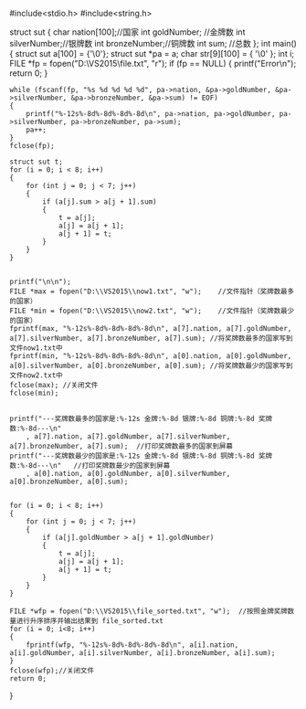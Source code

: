
#include<stdio.h>
#include<string.h>

struct sut
{
	char nation[100];//国家
	int goldNumber;  //金牌数
	int silverNumber;//银牌数
	int bronzeNumber;//铜牌数
	int sum;         //总数
};
int main()
{
	struct sut a[100] = {'\0'};
	struct sut *pa = a;
	char str[9][100] = { '\0' };
	int i;
	FILE *fp = fopen("D:\\VS2015\\file.txt", "r");
	if (fp == NULL)
	{
		printf("Error\n");
		return 0;
	}
	
	while (fscanf(fp, "%s %d %d %d %d", pa->nation, &pa->goldNumber, &pa->silverNumber, &pa->bronzeNumber, &pa->sum) != EOF)
	{
		printf("%-12s%-8d%-8d%-8d%-8d\n", pa->nation, pa->goldNumber, pa->silverNumber, pa->bronzeNumber, pa->sum);
		pa++;
	}
	fclose(fp);
	
	struct sut t;
	for (i = 0; i < 8; i++)
	{
		for (int j = 0; j < 7; j++)
		{
			if (a[j].sum > a[j + 1].sum)
			{
				t = a[j];
				a[j] = a[j + 1];
				a[j + 1] = t;
			}
		}
	}

	
	printf("\n\n");
	FILE *max = fopen("D:\\VS2015\\now1.txt", "w");    //文件指针（奖牌数最多的国家）
	FILE *min = fopen("D:\\VS2015\\now2.txt", "w");    //文件指针（奖牌数最少的国家）
	fprintf(max, "%-12s%-8d%-8d%-8d%-8d\n", a[7].nation, a[7].goldNumber, a[7].silverNumber, a[7].bronzeNumber, a[7].sum); //将奖牌数最多的国家写到文件now1.txt中
	fprintf(min, "%-12s%-8d%-8d%-8d%-8d\n", a[0].nation, a[0].goldNumber, a[0].silverNumber, a[0].bronzeNumber, a[0].sum); //将奖牌数最少的国家写到文件now2.txt中
	fclose(max); //关闭文件
	fclose(min);
	

	printf("---奖牌数最多的国家是:%-12s 金牌:%-8d 银牌:%-8d 铜牌:%-8d 奖牌数:%-8d---\n"
		, a[7].nation, a[7].goldNumber, a[7].silverNumber, a[7].bronzeNumber, a[7].sum);  //打印奖牌数最多的国家到屏幕
	printf("---奖牌数最少的国家是:%-12s 金牌:%-8d 银牌:%-8d 铜牌:%-8d 奖牌数:%-8d---\n"   //打印奖牌数最少的国家到屏幕
		, a[0].nation, a[0].goldNumber, a[0].silverNumber, a[0].bronzeNumber, a[0].sum);


	for (i = 0; i < 8; i++)
	{
		for (int j = 0; j < 7; j++)
		{
			if (a[j].goldNumber > a[j + 1].goldNumber)
			{
				t = a[j];
				a[j] = a[j + 1];
				a[j + 1] = t;
			}
		}
	}

	FILE *wfp = fopen("D:\\VS2015\\file_sorted.txt", "w");  //按照金牌奖牌数量进行升序排序并输出结果到 file_sorted.txt
	for (i = 0; i<8; i++)
	{
		fprintf(wfp, "%-12s%-8d%-8d%-8d%-8d\n", a[i].nation, a[i].goldNumber, a[i].silverNumber, a[i].bronzeNumber, a[i].sum);
	}
	fclose(wfp);//关闭文件
	return 0;
}

